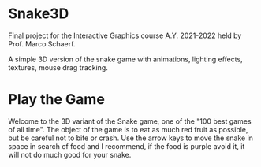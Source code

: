 # Snake3D
Final project for the Interactive Graphics course A.Y. 2021-2022 held by Prof. Marco Schaerf.

A simple 3D version of the snake game with animations, lighting effects, textures, mouse drag tracking.

# Play the Game

Welcome to the 3D variant of the Snake game, one of the "100 best games of all time". The object of the game is to eat as much red fruit as possible, but be careful not to bite or crash. Use the arrow keys to move the snake in space in search of food and I recommend, if the food is purple avoid it, it will not do much good for your snake.
